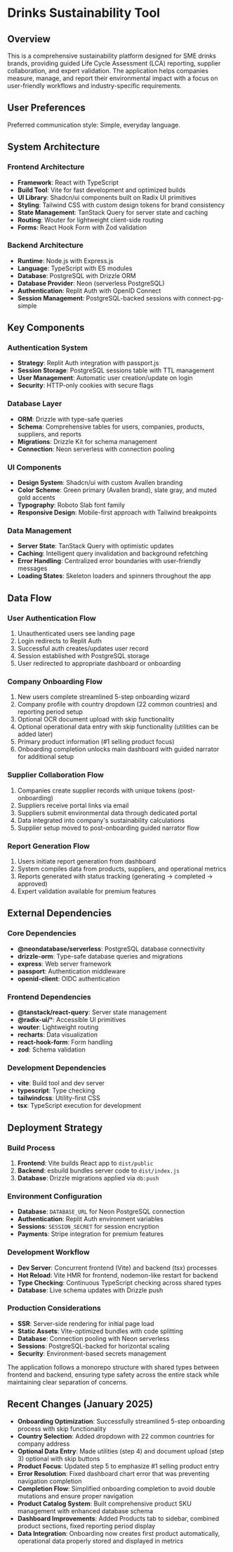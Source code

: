 # Drinks Sustainability Tool

## Overview

This is a comprehensive sustainability platform designed for SME drinks brands, providing guided Life Cycle Assessment (LCA) reporting, supplier collaboration, and expert validation. The application helps companies measure, manage, and report their environmental impact with a focus on user-friendly workflows and industry-specific requirements.

## User Preferences

Preferred communication style: Simple, everyday language.

## System Architecture

### Frontend Architecture
- **Framework**: React with TypeScript
- **Build Tool**: Vite for fast development and optimized builds
- **UI Library**: Shadcn/ui components built on Radix UI primitives
- **Styling**: Tailwind CSS with custom design tokens for brand consistency
- **State Management**: TanStack Query for server state and caching
- **Routing**: Wouter for lightweight client-side routing
- **Forms**: React Hook Form with Zod validation

### Backend Architecture
- **Runtime**: Node.js with Express.js
- **Language**: TypeScript with ES modules
- **Database**: PostgreSQL with Drizzle ORM
- **Database Provider**: Neon (serverless PostgreSQL)
- **Authentication**: Replit Auth with OpenID Connect
- **Session Management**: PostgreSQL-backed sessions with connect-pg-simple

## Key Components

### Authentication System
- **Strategy**: Replit Auth integration with passport.js
- **Session Storage**: PostgreSQL sessions table with TTL management
- **User Management**: Automatic user creation/update on login
- **Security**: HTTP-only cookies with secure flags

### Database Layer
- **ORM**: Drizzle with type-safe queries
- **Schema**: Comprehensive tables for users, companies, products, suppliers, and reports
- **Migrations**: Drizzle Kit for schema management
- **Connection**: Neon serverless with connection pooling

### UI Components
- **Design System**: Shadcn/ui with custom Avallen branding
- **Color Scheme**: Green primary (Avallen brand), slate gray, and muted gold accents
- **Typography**: Roboto Slab font family
- **Responsive Design**: Mobile-first approach with Tailwind breakpoints

### Data Management
- **Server State**: TanStack Query with optimistic updates
- **Caching**: Intelligent query invalidation and background refetching
- **Error Handling**: Centralized error boundaries with user-friendly messages
- **Loading States**: Skeleton loaders and spinners throughout the app

## Data Flow

### User Authentication Flow
1. Unauthenticated users see landing page
2. Login redirects to Replit Auth
3. Successful auth creates/updates user record
4. Session established with PostgreSQL storage
5. User redirected to appropriate dashboard or onboarding

### Company Onboarding Flow
1. New users complete streamlined 5-step onboarding wizard
2. Company profile with country dropdown (22 common countries) and reporting period setup
3. Optional OCR document upload with skip functionality
4. Optional operational data entry with skip functionality (utilities can be added later)
5. Primary product information (#1 selling product focus)
6. Onboarding completion unlocks main dashboard with guided narrator for additional setup

### Supplier Collaboration Flow
1. Companies create supplier records with unique tokens (post-onboarding)
2. Suppliers receive portal links via email
3. Suppliers submit environmental data through dedicated portal
4. Data integrated into company's sustainability calculations
5. Supplier setup moved to post-onboarding guided narrator flow

### Report Generation Flow
1. Users initiate report generation from dashboard
2. System compiles data from products, suppliers, and operational metrics
3. Reports generated with status tracking (generating → completed → approved)
4. Expert validation available for premium features

## External Dependencies

### Core Dependencies
- **@neondatabase/serverless**: PostgreSQL database connectivity
- **drizzle-orm**: Type-safe database queries and migrations
- **express**: Web server framework
- **passport**: Authentication middleware
- **openid-client**: OIDC authentication

### Frontend Dependencies
- **@tanstack/react-query**: Server state management
- **@radix-ui/***: Accessible UI primitives
- **wouter**: Lightweight routing
- **recharts**: Data visualization
- **react-hook-form**: Form handling
- **zod**: Schema validation

### Development Dependencies
- **vite**: Build tool and dev server
- **typescript**: Type checking
- **tailwindcss**: Utility-first CSS
- **tsx**: TypeScript execution for development

## Deployment Strategy

### Build Process
1. **Frontend**: Vite builds React app to `dist/public`
2. **Backend**: esbuild bundles server code to `dist/index.js`
3. **Database**: Drizzle migrations applied via `db:push`

### Environment Configuration
- **Database**: `DATABASE_URL` for Neon PostgreSQL connection
- **Authentication**: Replit Auth environment variables
- **Sessions**: `SESSION_SECRET` for session encryption
- **Payments**: Stripe integration for premium features

### Development Workflow
- **Dev Server**: Concurrent frontend (Vite) and backend (tsx) processes
- **Hot Reload**: Vite HMR for frontend, nodemon-like restart for backend
- **Type Checking**: Continuous TypeScript checking across shared types
- **Database**: Live schema updates with Drizzle push

### Production Considerations
- **SSR**: Server-side rendering for initial page load
- **Static Assets**: Vite-optimized bundles with code splitting
- **Database**: Connection pooling with Neon serverless
- **Sessions**: PostgreSQL-backed for horizontal scaling
- **Security**: Environment-based secrets management

The application follows a monorepo structure with shared types between frontend and backend, ensuring type safety across the entire stack while maintaining clear separation of concerns.

## Recent Changes (January 2025)
- **Onboarding Optimization**: Successfully streamlined 5-step onboarding process with skip functionality
- **Country Selection**: Added dropdown with 22 common countries for company address
- **Optional Data Entry**: Made utilities (step 4) and document upload (step 3) optional with skip buttons
- **Product Focus**: Updated step 5 to emphasize #1 selling product entry
- **Error Resolution**: Fixed dashboard chart error that was preventing navigation completion
- **Completion Flow**: Simplified onboarding completion to avoid double mutations and ensure proper navigation
- **Product Catalog System**: Built comprehensive product SKU management with enhanced database schema
- **Dashboard Improvements**: Added Products tab to sidebar, combined product sections, fixed reporting period display
- **Data Integration**: Onboarding now creates first product automatically, operational data properly stored and displayed in metrics